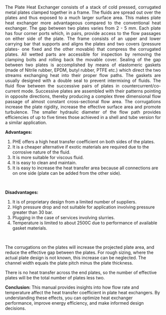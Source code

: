 <p style="text-align: justify;">The Plate Heat Exchanger consists of a stack of cold pressed, corrugated metal plates 
clamped together in a frame. The fluids are spread out over the plates and thus exposed to a 
much larger surface area. This makes plate heat exchanger more advantageous compared to 
the conventional heat exchanger. The gap between two plates varies from 2 - 5 mm. Each plate 
has four corner ports which, in pairs, provide access to the flow passages on either side of the 
plate. The frame consists of an upper and lower carrying bar that supports and aligns the plates 
and two covers (pressure plates- one fixed and the other movable) that compress the 
corrugated plates. All wetted parts are accessible for inspection by removing the clamping bolts 
and rolling back the movable cover. Sealing of the gap between two plates is accomplished by 
means of elastomeric gaskets (made of Nitrile rubber, EPDM, butyl rubber, PTFE etc.) which 
direct the two streams exchanging heat into their proper flow paths. The gaskets are usually 
designed with a double seal to prevent intermixing of fluids. The fluid flow between the 
successive pairs of plates in countercurrent/co-current mode. Successive plates are assembled 
with their patterns pointing in opposite directions, thereby producing a complex three 
dimensional flow passage of almost constant cross-sectional flow area. The corrugations 
increase the plate rigidity, increase the effective surface area and promote turbulence. The 
smaller hydraulic diameter of the flow path provides efficiencies of up to five times those 
achieved in a shell and tube version for a similar application.
</p>

<p><strong>Advantages:</strong></p>
<ol>
   <li>PHE offers a high heat transfer coefficient on both sides of the plates.</li>
   <li>It is a cheaper alternative if exotic materials are required due to the corrosive nature of 
the fluid.</li>
   <li>It is more suitable for viscous fluid.</li>
   <li>It is easy to clean and maintain.</li>
   <li>It is easy to increase the heat transfer area because all connections are on one side 
(plate can be added from the other side).</li>
</ol>

<br>

<p><strong>Disadvantages:</strong></p>
<ol>
   <li>It is of proprietary design from a limited number of suppliers.</li>
   <li>High pressure drop and not suitable for application involving pressure greater than 30 bar.</li>
   <li>Plugging in the case of services involving slurries.</li>
   <li>Temperature is limited to about 2500C due to performance of available gasket materials.</li>
</ol>

<br>

<p>The corrugations on the plates will increase the projected plate area, and reduce the effective 
gap between the plates. For rough sizing, where the actual plate design is not known, this 
increase can be neglected. The channel width equals the plate pitch minus the plate thickness.</p>

<p>There is no heat transfer across the end plates, so the number of effective plates will be the 
total number of plates less two.</p>

<p><strong>Conclusion:</strong> This manual provides insights into how flow rate and temperature affect the heat 
transfer coefficient in plate heat exchangers. By understanding these effects, you can optimize 
heat exchanger performance, improve energy efficiency, and make informed design decisions.</p>